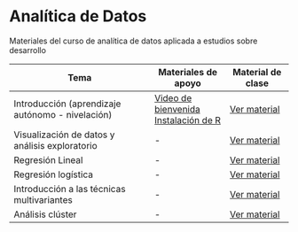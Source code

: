 # Analítica de Datos

Materiales del curso de analítica de datos aplicada a estudios sobre desarrollo

| Tema | Materiales de apoyo | Material de clase |
|------|---------------------|-------------------|
| Introducción (aprendizaje autónomo - nivelación) | [Video de bienvenida](https://youtu.be/ySKIVbcQrhk)<br/>[Instalación de R](https://youtu.be/TKplIIwwdEk) | [Ver material](https://jgbabativam.github.io/AnaDatos/0Intro.html) |
| Visualización de datos y análisis exploratorio | - | [Ver material](https://jgbabativam.github.io/AnaDatos/1DescExpl.html) |
| Regresión Lineal | - | [Ver material](https://jgbabativam.github.io/AnaDatos/2Regression.html) |
| Regresión logística | - | [Ver material](https://jgbabativam.github.io/AnaDatos/3LogitRegression.html) |
| Introducción a las técnicas multivariantes | - | [Ver material](https://jgbabativam.github.io/AnaDatos/4PCA.html) |
| Análisis clúster | - | [Ver material](https://jgbabativam.github.io/AnaDatos/5Cluster.html) |
